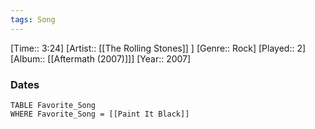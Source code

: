 ```yaml
---
tags: Song  
---
```

[Time:: 3:24]
[Artist:: [[The Rolling Stones]] ]
[Genre:: Rock]
[Played:: 2]
[Album:: [[Aftermath (2007)]]]
[Year:: 2007]
### Dates
````dataview
TABLE Favorite_Song
WHERE Favorite_Song = [[Paint It Black]]
````